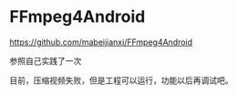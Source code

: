 # FFmpeg4Android

https://github.com/mabeijianxi/FFmpeg4Android

参照自己实践了一次

目前，压缩视频失败，但是工程可以运行，功能以后再调试吧。

